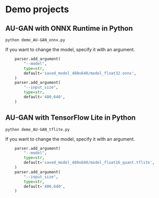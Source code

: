# Demo projects

## AU-GAN with ONNX Runtime in Python
```
python demo_AU-GAN_onnx.py
```

If you want to change the model, specify it with an argument.
```python
    parser.add_argument(
        "--model",
        type=str,
        default='saved_model_480x640/model_float32.onnx',
    )
    parser.add_argument(
        "--input_size",
        type=str,
        default='480,640',
    )
```

## AU-GAN with TensorFlow Lite in Python
```
python demo_AU-GAN_tflite.py
```

If you want to change the model, specify it with an argument.
```python
    parser.add_argument(
        "--model",
        type=str,
        default='saved_model_480x640/model_float16_quant.tflite',
    )
    parser.add_argument(
        "--input_size",
        type=str,
        default='480,640',
    )
```



